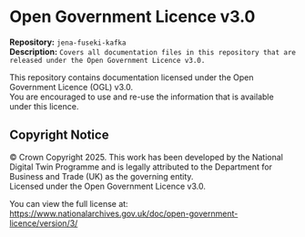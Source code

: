 # Open Government Licence v3.0

**Repository:** `jena-fuseki-kafka`  
**Description:** `Covers all documentation files in this repository that are released under the Open Government Licence v3.0.`  
<!-- SPDX-License-Identifier: OGL-UK-3.0 -->

This repository contains documentation licensed under the Open Government Licence (OGL) v3.0.  
You are encouraged to use and re-use the information that is available under this licence.

## Copyright Notice

© Crown Copyright 2025. This work has been developed by the National Digital Twin Programme and is legally attributed to the Department for Business and Trade (UK) as the governing entity.  
Licensed under the Open Government Licence v3.0.  

You can view the full license at:  
https://www.nationalarchives.gov.uk/doc/open-government-licence/version/3/
